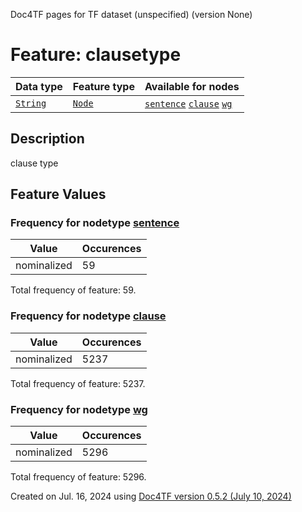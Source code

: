 Doc4TF pages for TF dataset (unspecified) (version None)
# Feature: clausetype
Data type|Feature type|Available for nodes
---|---|---
[`String`](featuresbydatatype.md#string)|[`Node`](featuresbytype.md#node)| [`sentence`](featuresbynodetype.md#sentence)  [`clause`](featuresbynodetype.md#clause)  [`wg`](featuresbynodetype.md#wg) 
## Description
clause type
## Feature Values
### Frequency for nodetype [sentence](featuresbynodetype.md#sentence)
Value|Occurences
---|---
nominalized|59

Total frequency of feature: 59.
 ### Frequency for nodetype [clause](featuresbynodetype.md#clause)
Value|Occurences
---|---
nominalized|5237

Total frequency of feature: 5237.
 ### Frequency for nodetype [wg](featuresbynodetype.md#wg)
Value|Occurences
---|---
nominalized|5296

Total frequency of feature: 5296.
  

Created on Jul. 16, 2024 using [Doc4TF version 0.5.2 (July 10, 2024)](https://github.com/tonyjurg/Doc4TF/blob/main/CreateFeatureDoc.ipynb) 